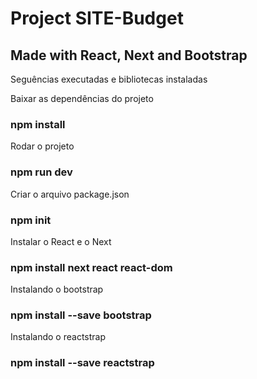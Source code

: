 # Project SITE-Budget

## Made with React, Next and Bootstrap
Seguências executadas e bibliotecas instaladas

Baixar as dependências do projeto 
### npm install

Rodar o projeto
### npm run dev

Criar o arquivo package.json
### npm init

Instalar o React e o Next
### npm install next react react-dom

Instalando o bootstrap
### npm install --save bootstrap

Instalando o reactstrap
### npm install --save reactstrap
